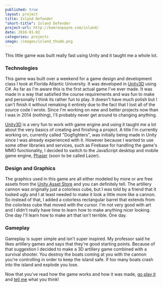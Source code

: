 ```yaml
---
published: true
layout: project
title: Island Defender
"short-title": Island Defender
project-url: http://kamranpayne.com/island/
date: 2016-01-02
categories: projects
image: /images/island_thumb.png
---
```


This little game was built really fast using Unity and it taught me a whole lot.

### Technologies
This game was built over a weekend for a game design and development class I took at Florida Atlantic University. It was developed in [Unity3D](http://unity3d.com) using C#. As far as I'm aware this is the first actual game I've ever made. It was made in a way that satisfied the course requirements and was fun to make and personally I think its rather fun to play. It doesn't have much polish but I can't finish it without remaking it entirely due to the fact that I lost all of the source code I wrote. Since I'm working on new and better projects now than I was in 2014 (nothing), I'll probably never get around to changing anything.

[Unity3D](http://unity3d.com) is a very fun to work with game engine and using it taught me a lot about the very basics of creating and finishing a project. A title I'm currently working on, currently called "Dogfighters", was initially being made in Unity since I was already experienced with it. However because I wanted to use some other libraries and services, such as Firebase for handling the game's MMO functionality, I decided to switch to the JavaScript desktop and mobile game engine, [Phaser](http://phaser.io) (soon to be called Lazer).


### Design and Graphics
The graphics used in this game are all either modeled by more or are free assets from the [Unity Asset Store](https://www.assetstore.unity3d.com/) and you can definitely tell. The artillery cannon was originally just a colorless cube, but I was told by a friend that it looked ugly and I at least needed to make it look a little more like a cannon. So instead of that, I added a colorless rectangular barrel that extends from the colorless cube that moved with the cursor. I'm not very good with art and I didn't really have time to learn how to make anything nicer looking. One day I'll learn how to make art that isn't terrible. One day.


### Gameplay
Gameplay is super simple and isn't super inspired. My professor said he likes artillery games and says that they're good starting points. Because of that suggestion I decided to make a 3D artillery game combined with a survival shooter. You destroy the boats coming at you with the cannon you're controlling in order to keep the island safe. If too many boats crash into the island and explode you lose.


Now that you've read how the game works and how it was made, [go play it](http://kamranpayne.com/island/) and [tell me](https://twitter.com/kamranpayne) what you think!
